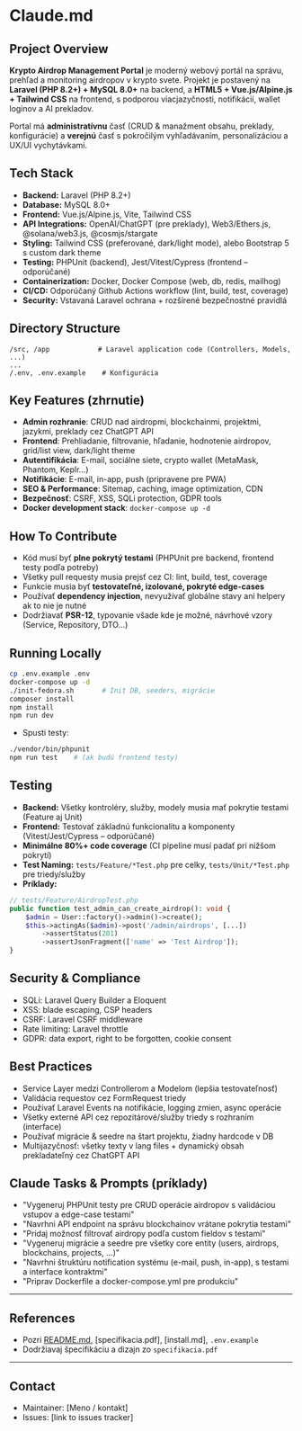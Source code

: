 # Claude.md

## Project Overview

**Krypto Airdrop Management Portal** je moderný webový portál na správu, prehľad a monitoring airdropov v krypto svete.
Projekt je postavený na **Laravel (PHP 8.2+) + MySQL 8.0+** na backend,
a **HTML5 + Vue.js/Alpine.js + Tailwind CSS** na frontend, s podporou viacjazyčnosti, notifikácií, wallet loginov a AI prekladov.

Portal má **administratívnu** časť (CRUD & manažment obsahu, preklady, konfigurácie)
a **verejnú** časť s pokročilým vyhľadávaním, personalizáciou a UX/UI vychytávkami.

## Tech Stack

- **Backend:** Laravel (PHP 8.2+)
- **Database:** MySQL 8.0+
- **Frontend:** Vue.js/Alpine.js, Vite, Tailwind CSS
- **API Integrations:** OpenAI/ChatGPT (pre preklady), Web3/Ethers.js, @solana/web3.js, @cosmjs/stargate
- **Styling:** Tailwind CSS (preferované, dark/light mode), alebo Bootstrap 5 s custom dark theme
- **Testing:** PHPUnit (backend), Jest/Vitest/Cypress (frontend – odporúčané)
- **Containerization:** Docker, Docker Compose (web, db, redis, mailhog)
- **CI/CD:** Odporúčaný Github Actions workflow (lint, build, test, coverage)
- **Security:** Vstavaná Laravel ochrana + rozšírené bezpečnostné pravidlá

## Directory Structure

```
/src, /app            # Laravel application code (Controllers, Models, ...)
...
/.env, .env.example    # Konfigurácia
```

## Key Features (zhrnutie)

- **Admin rozhranie**: CRUD nad airdropmi, blockchainmi, projektmi, jazykmi, preklady cez ChatGPT API
- **Frontend**: Prehliadanie, filtrovanie, hľadanie, hodnotenie airdropov, grid/list view, dark/light theme
- **Autentifikácia**: E-mail, sociálne siete, crypto wallet (MetaMask, Phantom, Keplr…)
- **Notifikácie**: E-mail, in-app, push (pripravene pre PWA)
- **SEO & Performance**: Sitemap, caching, image optimization, CDN
- **Bezpečnosť**: CSRF, XSS, SQLi protection, GDPR tools
- **Docker development stack**: `docker-compose up -d`

## How To Contribute

- Kód musí byť **plne pokrytý testami** (PHPUnit pre backend, frontend testy podľa potreby)
- Všetky pull requesty musia prejsť cez CI: lint, build, test, coverage
- Funkcie musia byť **testovateľné, izolované, pokryté edge-cases**
- Používať **dependency injection**, nevyužívať globálne stavy ani helpery ak to nie je nutné
- Dodržiavať **PSR-12**, typovanie všade kde je možné, návrhové vzory (Service, Repository, DTO...)

## Running Locally

```bash
cp .env.example .env
docker-compose up -d
./init-fedora.sh       # Init DB, seeders, migrácie
composer install
npm install
npm run dev
```
- Spusti testy:
```bash
./vendor/bin/phpunit
npm run test    # (ak budú frontend testy)
```

## Testing

- **Backend:** Všetky kontroléry, služby, modely musia mať pokrytie testami (Feature aj Unit)
- **Frontend:** Testovať základnú funkcionalitu a komponenty (Vitest/Jest/Cypress – odporúčané)
- **Minimálne 80%+ code coverage** (CI pipeline musí padať pri nižšom pokrytí)
- **Test Naming:** `tests/Feature/*Test.php` pre celky, `tests/Unit/*Test.php` pre triedy/služby
- **Príklady:**
```php
// tests/Feature/AirdropTest.php
public function test_admin_can_create_airdrop(): void {
    $admin = User::factory()->admin()->create();
    $this->actingAs($admin)->post('/admin/airdrops', [...])
        ->assertStatus(201)
        ->assertJsonFragment(['name' => 'Test Airdrop']);
}
```

## Security & Compliance

- SQLi: Laravel Query Builder a Eloquent
- XSS: blade escaping, CSP headers
- CSRF: Laravel CSRF middleware
- Rate limiting: Laravel throttle
- GDPR: data export, right to be forgotten, cookie consent

## Best Practices

- Service Layer medzi Controllerom a Modelom (lepšia testovateľnosť)
- Validácia requestov cez FormRequest triedy
- Používať Laravel Events na notifikácie, logging zmien, async operácie
- Všetky externé API cez repozitárové/služby triedy s rozhraním (interface)
- Používať migrácie & seedre na štart projektu, žiadny hardcode v DB
- Multijazyčnosť: všetky texty v lang files + dynamický obsah prekladateľný cez ChatGPT API

## Claude Tasks & Prompts (príklady)

- "Vygeneruj PHPUnit testy pre CRUD operácie airdropov s validáciou vstupov a edge-case testami"
- "Navrhni API endpoint na správu blockchainov vrátane pokrytia testami"
- "Pridaj možnosť filtrovať airdropy podľa custom fieldov s testami"
- "Vygeneruj migrácie a seedre pre všetky core entity (users, airdrops, blockchains, projects, ...)"
- "Navrhni štruktúru notification systému (e-mail, push, in-app), s testami a interface kontraktmi"
- "Priprav Dockerfile a docker-compose.yml pre produkciu"

---

## References

- Pozri [README.md](README.md), [specifikacia.pdf], [install.md], `.env.example`
- Dodržiavaj špecifikáciu a dizajn zo `specifikacia.pdf`

---

## Contact

- Maintainer: [Meno / kontakt]
- Issues: [link to issues tracker]

